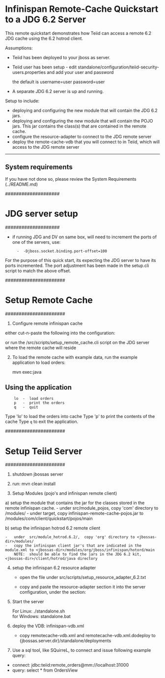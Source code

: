 Infinispan Remote-Cache Quickstart to a JDG 6.2 Server
================================

This remote quickstart demonstrates how Teiid can access a remote 6.2 JDG cache using the 6.2 hotrod client.


Assumptions:
-  Teiid has been deployed to your jboss as server.
-  Teiid user has been setup - edit standalone/configuration/teiid-security-users.properties and add your user and password

	the default is username=user   password=user

-  A separate JDG 6.2 server is up and running.


Setup to include:
-  deploying and configuring the new module that will contain the JDG 6.2 jars.
-  deploying and configuring the new module that will contain the POJO jars.  This jar contains the class(s) that are contained in the remote cache.
-  configure the resource-adapter to connect to the JDG remote server
-  deploy the remote-cache-vdb that you will connect to in Teiid, which will access to the JDG remote server

-------------------
System requirements
-------------------

If you have not done so, please review the System Requirements (../README.md)

####################
#   JDG server setup
####################

- if running JDG and DV on same box, will need to increment the ports of one of the servers, use:

		-  -Djboss.socket.binding.port-offset=100

For the purpose of this quick start, its expecting the JDG server to have its ports incremented.  The
port adjustment has been made in the setup.cli script to match the above offset.


######################
#   Setup Remote Cache
######################

1)  Configure remote infinispan cache

either cut-n-paste the following into the configuration:  <local-cache name="local-quickstart-cache" start="EAGER"/>

or run the /src/scripts/setup_remote_cache.cli script on the JDG server where the remote cache will reside

2) To load the remote cache with example data, run the example application to load orders:

	mvn exec:java

Using the application
---------------------

        lo  -  load orders
        p   -  print the orders
        q   -  quit
        
Type 'lo'  to load the orders into cache
Type 'p'   to print the contents of the cache
Type `q`  to exit the application.    


######################
#   Setup Teiid Server
######################

1) shutdown jbossas server

2) run:  mvn clean install

3) Setup Modules (pojo's and infinispan remote client) 


a) setup the module that contains the jar for the classes stored in the remote infinispan cache.
	-	under  src/module_pojos,  copy 'com' directory to <jbossas-dir>/modules/
	-	under  target, copy  infinispan-remote-cache-pojos.jar to <jbossas-dir>/modules/com/client/quickstart/pojos/main

b) setup the infinispan hotrod 6.2 remote client

	-	under  src/module_hotrod.6.2/,  copy 'org' directory to <jbossas-dir>/modules/
	-	copy the infinispan client jar's that are indicated in the module.xml to <jbossas-dir>/modules/org/jboss/infinispan/hotord/main
		NOTE:  should be able to find the jars in the JDG 6.2 kit,  <jbossas-dir>/client/hotrod/java directory	 


4) setup the infinispan 6.2 resource adapter 

	-	open the file  under src/scripts/setup_resource_adapter_6.2.txt
	-	copy and paste the resource-adapter section it into the server configuration, under the section:

        <subsystem xmlns="urn:jboss:domain:resource-adapters:1.1">
            <resource-adapters>
            

5) Start the server

	For Linux:   ./standalone.sh	
	for Windows: standalone.bat

	
6) deploy the VDB: infinispan-vdb.xml

	* copy remotecache-vdb.xml and remotecache-vdb.xml.dodeploy to {jbossas.server.dir}/standalone/deployments	

    

7) Use a sql tool, like SQuirreL, to connect and issue following example query:

-  connect:  jdbc:teiid:remote_orders@mm://localhost:31000
-  query: select * from OrdersView


